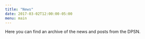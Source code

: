 ```yaml
---
title: "News"
date: 2017-03-02T12:00:00-05:00
menu: main
---
```

Here you can find an archive of the news and posts from the DPSN.

